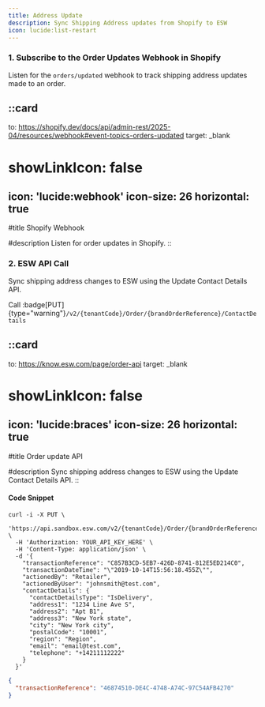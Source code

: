 ```yaml
---
title: Address Update
description: Sync Shipping Address updates from Shopify to ESW
icon: lucide:list-restart
---
```


### 1. Subscribe to the Order Updates Webhook in Shopify

Listen for the `orders/updated` webhook to track shipping address updates made to an order.

::card
---
to: https://shopify.dev/docs/api/admin-rest/2025-04/resources/webhook#event-topics-orders-updated
target: _blank
# showLinkIcon: false
icon: 'lucide:webhook'
icon-size: 26
horizontal: true
---

#title
Shopify Webhook

#description
 Listen for order updates in Shopify.
::

### 2. ESW API Call

Sync shipping address changes to ESW using the Update Contact Details API.

Call :badge[PUT]{type="warning"}`/v2/{tenantCode}/Order/{brandOrderReference}/ContactDetails`

::card
---
to: https://know.esw.com/page/order-api
target: _blank
# showLinkIcon: false
icon: 'lucide:braces'
icon-size: 26
horizontal: true
---

#title
Order update API

#description
 Sync shipping address changes to ESW using the Update Contact 
Details API.
::



#### Code Snippet

```shell [Request]
curl -i -X PUT \
  'https://api.sandbox.esw.com/v2/{tenantCode}/Order/{brandOrderReference}/ContactDetails' \
  -H 'Authorization: YOUR_API_KEY_HERE' \
  -H 'Content-Type: application/json' \
  -d '{
    "transactionReference": "C857B3CD-5EB7-426D-8741-812E5ED214C0",
    "transactionDateTime": "\"2019-10-14T15:56:18.455Z\"",
    "actionedBy": "Retailer",
    "actionedByUser": "johnsmith@test.com",
    "contactDetails": {
      "contactDetailsType": "IsDelivery",
      "address1": "1234 Line Ave S",
      "address2": "Apt B1",
      "address3": "New York state",
      "city": "New York city",
      "postalCode": "10001",
      "region": "Region",
      "email": "email@test.com",
      "telephone": "+14211112222"
    }
  }'
```
```json [Response]
{
  "transactionReference": "46874510-DE4C-4748-A74C-97C54AFB4270"
}
```


